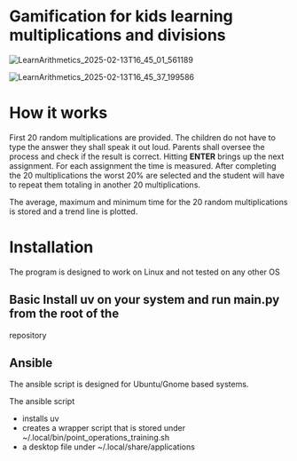 # Gamification for kids learning multiplications and divisions

![LearnArithmetics_2025-02-13T16_45_01_561189](https://github.com/user-attachments/assets/f71a128b-4fff-41d9-889e-67eacbf0cfb1)

![LearnArithmetics_2025-02-13T16_45_37_199586](https://github.com/user-attachments/assets/02036de4-cd94-492b-8acb-495048fef863)

# How it works

First 20 random multiplications are provided. The children do not have to type
the answer they shall speak it out loud. Parents shall oversee the process and
check if the result is correct. Hitting **ENTER** brings up the next
assignment. For each assignment the time is measured. After completing the 20
multiplications the worst 20% are selected and the student will have to repeat
them totaling in another 20 multiplications.

The average, maximum and minimum time for the 20 random multiplications is
stored and a trend line is plotted.

# Installation

The program is designed to work on Linux and not tested on any other OS

## Basic Install uv on your system and run main.py from the root of the
repository

## Ansible 

The ansible script is designed for Ubuntu/Gnome based systems.

The ansible script 
- installs uv
- creates a wrapper script that is stored under
~/.local/bin/point_operations_training.sh
- a desktop file under ~/.local/share/applications

<!-- # Requirements tkinter is required for matplot ``` sudo apt install
python3-tk ``` -->

